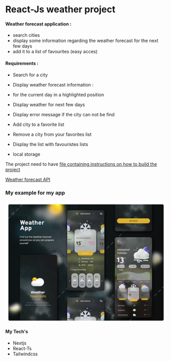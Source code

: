 # React-Js weather project

#### Weather forecast application :

- search cities
- display some information regarding the weather forecast for the next few days
- add it to a list of favourites (easy acces)

#### Requirements :

- Search for a city

- Display weather forecast information :
- for the current day in a highlighted position
- Display weather for next few days

- Display error message if the city can not be find
- Add city to a favorite list
- Remove a city from your favorites list
- Display the list with favouristes lists
- local storage

The project need to have [file containing instructions on how to build the project](https://tiloid.com/)

[Weather forecast API](https://openweathermap.org/forecast5)

### My example for my app

![alt text](image.png)

#### My Tech's

- Nextjs
- React-Ts
- Tailwindcss
